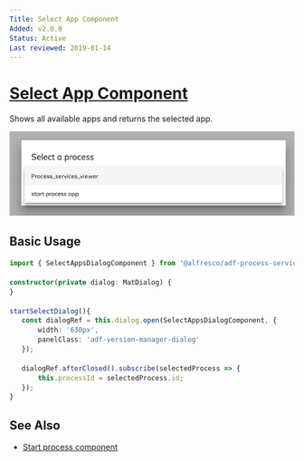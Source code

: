 ```yaml
---
Title: Select App Component
Added: v2.0.0
Status: Active
Last reviewed: 2019-01-14
---
```


# [Select App Component](../../lib/process-services/app-list/select-apps-dialog-component.ts "Defined in select-apps-dialog-component.ts")

Shows all available apps and returns the selected app.

![select-apps-dialog](../docassets/images/select-apps-dialog.png)

## Basic Usage

```ts
import { SelectAppsDialogComponent } from '@alfresco/adf-process-services';

constructor(private dialog: MatDialog) {
}
   
startSelectDialog(){
   const dialogRef = this.dialog.open(SelectAppsDialogComponent, {
       width: '630px',
       panelClass: 'adf-version-manager-dialog'
   });
   
   dialogRef.afterClosed().subscribe(selectedProcess => {
       this.processId = selectedProcess.id;
   });
}
```

## See Also

-   [Start process component](start-process.component.md)
